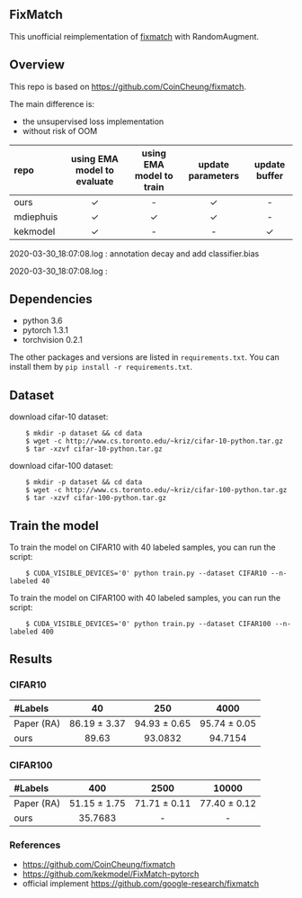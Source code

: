 
## FixMatch

This unofficial reimplementation of [fixmatch](https://arxiv.org/abs/2001.07685) with RandomAugment. 

## Overview
This repo is based on https://github.com/CoinCheung/fixmatch.

The main difference is:
- the unsupervised loss implementation
- without risk of OOM


|repo|using EMA model to evaluate|using EMA model to train|update parameters|update buffer|
|:---|:---:|:---:|:---:|:---:|
|ours| &check;|-| &check;|-|
|mdiephuis| &check;| &check;| &check;|-|
|kekmodel| &check;|-|-| &check;|


2020-03-30_18:07:08.log : annotation decay and add  classifier.bias

2020-03-30_18:07:08.log : 

## Dependencies

- python 3.6
- pytorch 1.3.1
- torchvision 0.2.1

The other packages and versions are listed in ```requirements.txt```. 
You can install them by ```pip install -r requirements.txt```.


## Dataset
download cifar-10 dataset: 
```
    $ mkdir -p dataset && cd data
    $ wget -c http://www.cs.toronto.edu/~kriz/cifar-10-python.tar.gz
    $ tar -xzvf cifar-10-python.tar.gz
```

download cifar-100 dataset: 
```
    $ mkdir -p dataset && cd data
    $ wget -c http://www.cs.toronto.edu/~kriz/cifar-100-python.tar.gz
    $ tar -xzvf cifar-100-python.tar.gz
```

## Train the model

To train the model on CIFAR10 with 40 labeled samples, you can run the script: 
```
    $ CUDA_VISIBLE_DEVICES='0' python train.py --dataset CIFAR10 --n-labeled 40 
```
To train the model on CIFAR100 with 40 labeled samples, you can run the script: 
```
    $ CUDA_VISIBLE_DEVICES='0' python train.py --dataset CIFAR100 --n-labeled 400 
```


## Results


### CIFAR10
| #Labels | 40 | 250 | 4000 |
|:---|:---:|:---:|:---:|
|Paper (RA) | 86.19 ± 3.37 | 94.93 ± 0.65 | 95.74 ± 0.05 |
|ours| 89.63 | 93.0832 |94.7154|

### CIFAR100
| #Labels | 400 | 2500 | 10000 |
|:---|:---:|:---:|:---:|
|Paper (RA) | 51.15 ± 1.75 | 71.71 ± 0.11 | 77.40 ± 0.12 |
|ours | 35.7683 | - | - |


### References
- https://github.com/CoinCheung/fixmatch
- https://github.com/kekmodel/FixMatch-pytorch
- official implement https://github.com/google-research/fixmatch
